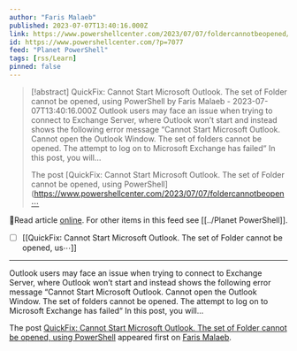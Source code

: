 ```yaml
---
author: "Faris Malaeb"
published: 2023-07-07T13:40:16.000Z
link: https://www.powershellcenter.com/2023/07/07/foldercannotbeopened/
id: https://www.powershellcenter.com/?p=7077
feed: "Planet PowerShell"
tags: [rss/Learn]
pinned: false
---
```

> [!abstract] QuickFix: Cannot Start Microsoft Outlook. The set of Folder cannot be opened, using PowerShell by Faris Malaeb - 2023-07-07T13:40:16.000Z
> Outlook users may face an issue when trying to connect to Exchange Server, where Outlook won’t start and instead shows the following error message “Cannot Start Microsoft Outlook. Cannot open the Outlook Window. The set of folders cannot be opened. The attempt to log on to Microsoft Exchange has failed“ In this post, you will...
> 
> The post [QuickFix: Cannot Start Microsoft Outlook. The set of Folder cannot be opened, using PowerShell](https://www.powershellcenter.com/2023/07/07/foldercannotbeopen⋯

🔗Read article [online](https://www.powershellcenter.com/2023/07/07/foldercannotbeopened/). For other items in this feed see [[../Planet PowerShell]].

- [ ] [[QuickFix꞉ Cannot Start Microsoft Outlook․ The set of Folder cannot be opened, us⋯]]
- - -
Outlook users may face an issue when trying to connect to Exchange Server, where Outlook won’t start and instead shows the following error message “Cannot Start Microsoft Outlook. Cannot open the Outlook Window. The set of folders cannot be opened. The attempt to log on to Microsoft Exchange has failed“ In this post, you will...

The post [QuickFix: Cannot Start Microsoft Outlook. The set of Folder cannot be opened, using PowerShell](https://www.powershellcenter.com/2023/07/07/foldercannotbeopened/) appeared first on [Faris Malaeb](https://www.powershellcenter.com).
